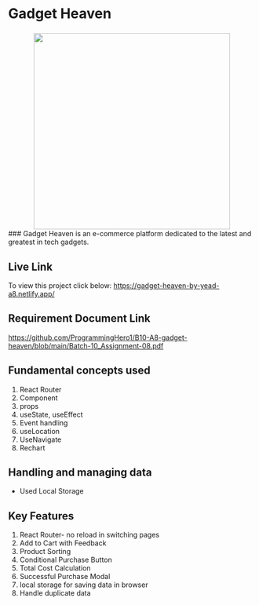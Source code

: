 
# Gadget Heaven

###

<div align="center">
  <img height="400" src="https://i.ibb.co.com/PhPHRRy/Gadget-heaven.png"  />
</div>
###
Gadget Heaven is an e-commerce platform dedicated to the latest and greatest in tech gadgets.


## Live Link

To view this project click below: 
https://gadget-heaven-by-yead-a8.netlify.app/


## Requirement Document Link

https://github.com/ProgrammingHero1/B10-A8-gadget-heaven/blob/main/Batch-10_Assignment-08.pdf



## Fundamental concepts used 

1. React Router
2. Component
3. props
4. useState, useEffect
5. Event handling
6. useLocation
7. UseNavigate
8. Rechart


## Handling and managing data

- Used Local Storage
##  Key Features

1. React Router- no reload in switching pages
2. Add to Cart with Feedback
3. Product Sorting
4. Conditional Purchase Button
5. Total Cost Calculation
6. Successful Purchase Modal
7. local storage for saving data in browser
8. Handle duplicate data



